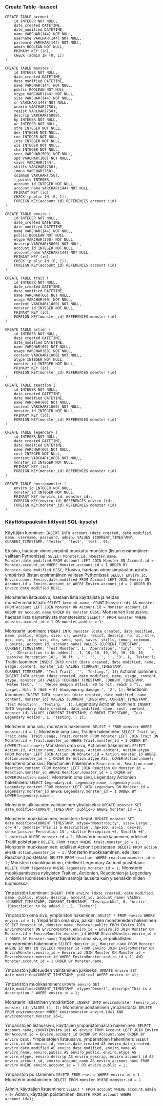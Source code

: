 
### Create Table -lauseet

```sqlite3
CREATE TABLE account (
	id INTEGER NOT NULL, 
	date_created DATETIME, 
	date_modified DATETIME, 
	name VARCHAR(144) NOT NULL, 
	username VARCHAR(144) NOT NULL, 
	password VARCHAR(144) NOT NULL, 
	admin BOOLEAN NOT NULL, 
	PRIMARY KEY (id), 
	CHECK (admin IN (0, 1))
)

CREATE TABLE monster (
	id INTEGER NOT NULL, 
	date_created DATETIME, 
	date_modified DATETIME, 
	name VARCHAR(144) NOT NULL, 
	public BOOLEAN NOT NULL, 
	mtype VARCHAR(144) NOT NULL, 
	size VARCHAR(144) NOT NULL, 
	cr VARCHAR(144) NOT NULL, 
	weakto VARCHAR(750), 
	resist VARCHAR(750), 
	descrip VARCHAR(5000), 
	hp INTEGER NOT NULL, 
	ac INTEGER NOT NULL, 
	stre INTEGER NOT NULL, 
	dex INTEGER NOT NULL, 
	con INTEGER NOT NULL, 
	inte INTEGER NOT NULL, 
	wis INTEGER NOT NULL, 
	cha INTEGER NOT NULL, 
	sens VARCHAR(500) NOT NULL, 
	spd VARCHAR(100) NOT NULL, 
	saves VARCHAR(144), 
	skills VARCHAR(750), 
	immun VARCHAR(750), 
	coimmun VARCHAR(750), 
	l_points INTEGER, 
	account_id INTEGER NOT NULL, 
	account_name VARCHAR(144) NOT NULL, 
	PRIMARY KEY (id), 
	CHECK (public IN (0, 1)), 
	FOREIGN KEY(account_id) REFERENCES account (id)
)

CREATE TABLE enviro (
	id INTEGER NOT NULL, 
	date_created DATETIME, 
	date_modified DATETIME, 
	name VARCHAR(144) NOT NULL, 
	public BOOLEAN NOT NULL, 
	etype VARCHAR(200) NOT NULL, 
	descrip VARCHAR(5000) NOT NULL, 
	account_id INTEGER NOT NULL, 
	account_name VARCHAR(144) NOT NULL, 
	PRIMARY KEY (id), 
	CHECK (public IN (0, 1)), 
	FOREIGN KEY(account_id) REFERENCES account (id)
)

CREATE TABLE trait (
	id INTEGER NOT NULL, 
	date_created DATETIME, 
	date_modified DATETIME, 
	name VARCHAR(60) NOT NULL, 
	usage VARCHAR(60) NOT NULL, 
	content VARCHAR(1000) NOT NULL, 
	monster_id INTEGER NOT NULL, 
	PRIMARY KEY (id), 
	FOREIGN KEY(monster_id) REFERENCES monster (id)
)

CREATE TABLE action (
	id INTEGER NOT NULL, 
	date_created DATETIME, 
	date_modified DATETIME, 
	name VARCHAR(60) NOT NULL, 
	usage VARCHAR(60) NOT NULL, 
	content VARCHAR(1000) NOT NULL, 
	atype INTEGER NOT NULL, 
	monster_id INTEGER NOT NULL, 
	PRIMARY KEY (id), 
	FOREIGN KEY(monster_id) REFERENCES monster (id)
)

CREATE TABLE reaction (
	id INTEGER NOT NULL, 
	date_created DATETIME, 
	date_modified DATETIME, 
	name VARCHAR(60) NOT NULL, 
	content VARCHAR(1000) NOT NULL, 
	monster_id INTEGER NOT NULL, 
	PRIMARY KEY (id), 
	FOREIGN KEY(monster_id) REFERENCES monster (id)
)

CREATE TABLE legendary (
	id INTEGER NOT NULL, 
	date_created DATETIME, 
	date_modified DATETIME, 
	name VARCHAR(60) NOT NULL, 
	cost INTEGER NOT NULL, 
	content VARCHAR(1000) NOT NULL, 
	monster_id INTEGER NOT NULL, 
	PRIMARY KEY (id), 
	FOREIGN KEY(monster_id) REFERENCES monster (id)
)

CREATE TABLE enviromonster (
	enviro_id INTEGER NOT NULL, 
	monster_id INTEGER NOT NULL, 
	PRIMARY KEY (enviro_id, monster_id), 
	FOREIGN KEY(enviro_id) REFERENCES enviro (id), 
	FOREIGN KEY(monster_id) REFERENCES monster (id)
)
```

### Käyttötapauksiin liittyvät SQL-kyselyt

Käyttäjän luominen: `INSERT INTO account (date_created, date_modified, name, username, password, admin) VALUES (CURRENT_TIMESTAMP, CURRENT_TIMESTAMP, 'Tester', 'test', 'test', 0);`

Etusivu, haetaan viimeisimpänä muokattu monsteri (listan ensimmäinen valitaan Pythonissa): `SELECT Monster.id, Monster.name, Monster.date_modified FROM Account LEFT JOIN Monster ON Account.id = Monster.account_id WHERE Monster.account_id = 1 ORDER BY Monster.date_modified DESC;`
Etusivu, haetaan viimeisimpänä muokattu ympäristö (listan ensimmäinen valitaan Pythonissa): `SELECT Enviro.id, Enviro.name, Enviro.date_modified FROM Account LEFT JOIN Enviro ON Account.id = Enviro.account_id WHERE Enviro.account_id = ? ORDER BY Enviro.date_modified DESC;`

Monsterien listaussivu, haetaan lista käyttäjistä ja heidän monsterimääristään: `SELECT Account.name, COUNT(Monster.id) AS monster FROM Account LEFT JOIN Monster ON Account.id = Monster.account_id GROUP BY Account.name ORDER BY monster DESC;`
Monsterien listaussivu, haetaan lista näytettävistä monstereista: `SELECT * FROM monster WHERE monster.account_id = 1 OR monster.public = 1;`

Monsterin luominen: `INSERT INTO monster (date_created, date_modified, name, public, mtype, size, cr, weakto, resist, descrip, hp, ac, stre, dex, con, inte, wis, cha, sens, spd, saves, skills, immun, coimmun, l_points, account_id, account_name) VALUES (CURRENT_TIMESTAMP, CURRENT_TIMESTAMP, 'Test Monster', 1, 'Aberration', 'Tiny', '0', '', '', '(Description to be added.)', 1, 10, 10, 10, 10, 10, 10, 10, 'passive Perception 10', '30 ft.', '', '', '', '', '3', 1, 'Tester');`
Traitin luominen: `INSERT INTO trait (date_created, date_modified, name, usage, content, monster_id) VALUES (CURRENT_TIMESTAMP, CURRENT_TIMESTAMP, 'Test Trait', '', 'Testing.', 1);`
Actionin luominen: `INSERT INTO action (date_created, date_modified, name, usage, content, atype, monster_id) VALUES (CURRENT_TIMESTAMP, CURRENT_TIMESTAMP, 'Melee Test', '', 'Melee Weapon Attack: +0 to hit, reach 5 ft., one target. Hit: 0 (0d0 + 0) bludgeoning damage.', '2', 1);`
Reactionin luominen: `INSERT INTO reaction (date_created, date_modified, name, content, monster_id) VALUES (CURRENT_TIMESTAMP, CURRENT_TIMESTAMP, 'Test Reaction', 'Testing.', 1);`
Legendary Actionin luominen: `INSERT INTO legendary (date_created, date_modified, name, cost, content, monster_id) VALUES (CURRENT_TIMESTAMP, CURRENT_TIMESTAMP, 'Test Legendary Action', 1, 'Testing.', 1);`

Monsterin oma sivu, monsterin hakeminen: `SELECT * FROM monster WHERE monster.id = 1;`
Monsterin oma sivu, Traitien hakeminen: `SELECT Trait.id, Trait.name, Trait.usage, Trait.content FROM Monster LEFT JOIN Trait ON Monster.id = Trait.monster_id WHERE Trait.monster_id = 1 ORDER BY LOWER(Trait.name);`
Monsterin oma sivu, Actionien hakeminen: `SELECT Action.id, Action.name, Action.usage, Action.content, Action.atype FROM Monster LEFT JOIN Action ON Monster.id = Action.monster_id WHERE Action.monster_id = 1 ORDER BY Action.atype ASC, LOWER(Action.name);`
Monsterin oma sivu, Reactionien hakeminen: `Reaction.id, Reaction.name, Reaction.content FROM Monster LEFT JOIN Reaction ON Monster.id = Reaction.monster_id WHERE Reaction.monster_id = 1 ORDER BY LOWER(Reaction.name);`
Monsterin oma sivu, Legendary Actionien hakeminen: `SELECT Legendary.id, Legendary.name, Legendary.cost, Legendary.content FROM Monster LEFT JOIN Legendary ON Monster.id = Legendary.monster_id WHERE Legendary.monster_id = 1 ORDER BY LOWER(Legendary.name);`

Monsterin julkisuuden vaihtaminen yksityiseksi: `UPDATE monster SET date_modified=CURRENT_TIMESTAMP, public=0 WHERE monster.id = 1;`

Monsterin muokkaaminen, monsterin tiedot: `UPDATE monster SET date_modified=CURRENT_TIMESTAMP, mtype='Monstrosity', size='Large', cr='4', descrip='This is a description', hp=100, ac=15, dex=18, sens='passive Perception 15', skills='Perception +5, Stealth +6', l_points=0 WHERE monster.id = 1;`
Monsterin muokkaaminen, edelliset Traitit poistetaan: `DELETE FROM trait WHERE trait.monster_id = 1;`
Monsterin muokkaaminen, edelliset Actionit poistetaan: `DELETE FROM action WHERE action.monster_id = 1;`
Monsterin muokkaaminen, edelliset Reactionit poistetaan: `DELETE FROM reaction WHERE reaction.monster_id = 1;`
Monsterin muokkaaminen, edelliset Legendary Actionit poistetaan: `DELETE FROM legendary WHERE legendary.monster_id = 1;`
Monsterin muokkaamisessa nykyisten Traitien, Actionien, Reactionien ja Legendary Actionien luomiseen käytetään samoja lauseita kuin yleensäkin niiden luomisessa.

Ympäristön luominen: `INSERT INTO enviro (date_created, date_modified, name, public, etype, descrip, account_id, account_name) VALUES (CURRENT_TIMESTAMP, CURRENT_TIMESTAMP, 'Testipaikka', 0, 'Arctic', '(Description to be added.)', 1, 'Tester');`

Ympäristön oma sivu, ympäristön hakeminen: `SELECT * FROM enviro WHERE enviro.id = 1;`
Ympäristön oma sivu, paikallisten monstereiden hakeminen: `SELECT Monster.id, Monster.name, Monster.public FROM Enviro JOIN EnviroMonster ON EnviroMonster.enviro_id = Enviro.id JOIN Monster ON Monster.id = EnviroMonster.monster_id WHERE EnviroMonster.enviro_id = 1 ORDER BY Monster.name;`
Ympäristön oma sivu, ei-paikallisten monstereiden hakeminen: `SELECT Monster.id, Monster.name FROM Monster WHERE id NOT IN (SELECT Monster.id FROM Enviro JOIN EnviroMonster ON EnviroMonster.enviro_id = Enviro.id JOIN Monster ON Monster.id = EnviroMonster.monster_id WHERE EnviroMonster.enviro_id = 1) AND Monster.account_id = 1 ORDER BY Monster.name;`

Ympäristön julkisuuden vaihtaminen julkiseksi: `UPDATE enviro SET date_modified=CURRENT_TIMESTAMP, public=1 WHERE enviro.id =1;`

Ympäristön muokkaaminen: `UPDATE enviro SET date_modified=CURRENT_TIMESTAMP, etype='Desert', descrip='This is a description.' WHERE enviro.id = 1;`

Monsterin lisääminen ympäristöön: `INSERT INTO enviromonster (enviro_id, monster_id) VALUES (1, 1);`
Monsterin poistaminen ympäristöstä: `DELETE FROM enviromonster WHERE enviromonster.enviro_id=1 AND enviromonster.monster_id=1;`

Ympäristöjen listaussivu, käyttäjien ympäristömäärän hakeminen: `SELECT Account.name, COUNT(Enviro.id) AS enviro FROM Account LEFT JOIN Enviro ON Account.id = Enviro.account_id GROUP BY Account.name ORDER BY enviro DESC;`
Ympäristöjen listaussivu, ympäristöjen hakeminen: `SELECT enviro.id AS enviro_id, enviro.date_created AS enviro_date_created, enviro.date_modified AS enviro_date_modified, enviro.name AS enviro_name, enviro.public AS enviro_public, enviro.etype AS enviro_etype, enviro.descrip AS enviro_descrip, enviro.account_id AS enviro_account_id, enviro.account_name AS enviro_account_name FROM enviro WHERE enviro.account_id = ? OR enviro.public = 1;`

Ympäristön poistaminen: `DELETE FROM enviro WHERE enviro.id = 1`
Monsterin poistaminen: `DELETE FROM monster WHERE monster.id = 1`

Admin, käyttäjien listaaminen: `SELECT * FROM account WHERE account.admin = 0;`
Admin, käyttäjän poistaminen: `DELETE FROM account WHERE account.id=1;`
